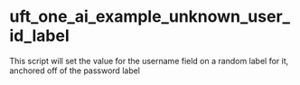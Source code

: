 # uft_one_ai_example_unknown_user_id_label
This script will set the value for the username field on a random label for it, anchored off of the password label
